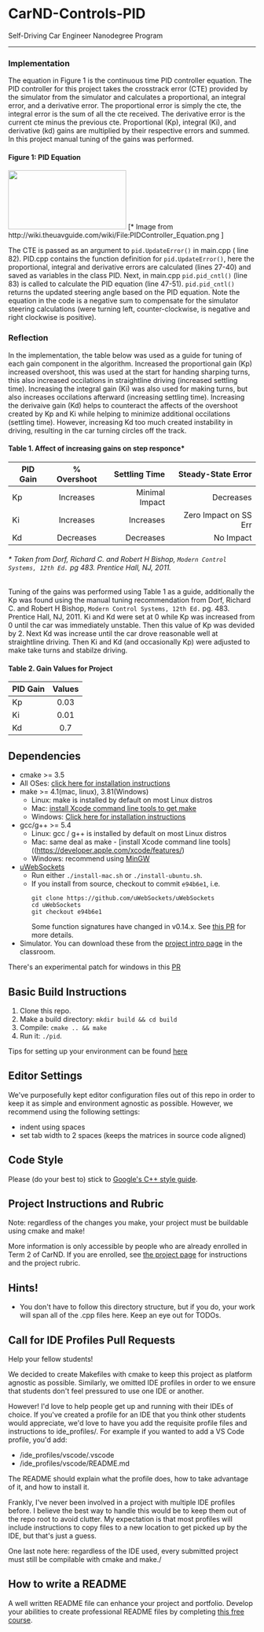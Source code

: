 # CarND-Controls-PID
Self-Driving Car Engineer Nanodegree Program

---

### Implementation

The equation in Figure 1 is the continuous time PID controller equation. The PID controller for this project takes the crosstrack error (CTE) provided by the simulator from the simulator and calculates a proportional, an integral error, and a derivative error. The proportional error is simply the cte, the integral error is the sum of all the cte received. The derivative error is the current cte minus the previous cte. Proportional (Kp), integral (Ki), and derivative (kd) gains are multiplied by their respective errors and summed. In this project manual tuning of the gains was performed. 

#### Figure 1: PID Equation
<img src="https://github.com/bhumphrey0x20/CarND-PID-Control-Project/blob/master/PIDController_Equation.png.jpg" height="120" width="240" />
[* Image from http://wiki.theuavguide.com/wiki/File:PIDController_Equation.png ]

The CTE is passed as an argument to `pid.UpdateError()` in main.cpp ( line 82). PID.cpp contains the function definition for `pid.UpdateError()`, here the proportional, integral and derivative errors are calculated (lines 27-40) and saved as variables in the class PID. Next, in main.cpp `pid.pid_cntl()` (line 83) is called to calculate the PID equation (line 47-51). `pid.pid_cntl()` returns the updated steering angle based on the PID equation. Note the equation in the code is a negative sum to compensate for the simulator steering calculations (were turning left, counter-clockwise, is negative and right clockwise is positive). 


### Reflection
In the implementation, the table below was used as a guide for tuning of each gain component in the algorithm. Increased the proportional gain (Kp) increased overshoot, this was used at the start for handing sharping turns, this also increased occilations in straightline driving (increased settling time). Increasing the integral gain (Ki) was also used for making turns, but also increases occilations afterward (increasing settling time). Increasing the derivaive gain (Kd) helps to counteract the affects of the overshoot created by Kp and Ki while helping to minimize additional occilations (settling time). However, increasing Kd too much created instability in driving, resulting in the car turning circles off the track. 


#### Table 1. Affect of increasing gains on step responce*
| PID Gain   | % Overshoot   | Settling Time | Steady-State Error  |
| ---------- |:-------------:| -------------:| -------------------:|
|  Kp        | Increases     | Minimal Impact| Decreases           |
|  Ki        | Increases     | Increases     | Zero Impact on SS Err|
|  Kd        | Decreases     | Decreases     | No Impact           |
###### * Taken from Dorf, Richard C. and Robert H Bishop, `Modern Control Systems, 12th Ed.` pg 483. Prentice Hall, NJ, 2011.

Tuning of the gains was performed using Table 1 as a guide, additionally the Kp was found using the manual tuning recommendation from Dorf, Richard C. and Robert H Bishop, `Modern Control Systems, 12th Ed.` pg. 483. Prentice Hall, NJ, 2011. Ki and Kd were set at 0 while Kp was increased from 0 until the car was immediately unstable. Then this value of Kp was devided by 2. Next Kd was increase until the car drove reasonable well at straightline driving. Then Ki and Kd (and occasionally Kp) were adjusted to make take turns and stabilze driving. 

#### Table 2. Gain Values for Project
| PID Gain   | Values   | 
| ---------- |:-------------:|
|  Kp        | 0.03     |
|  Ki        | 0.01     |
|  Kd        | 0.7     |


## Dependencies

* cmake >= 3.5
 * All OSes: [click here for installation instructions](https://cmake.org/install/)
* make >= 4.1(mac, linux), 3.81(Windows)
  * Linux: make is installed by default on most Linux distros
  * Mac: [install Xcode command line tools to get make](https://developer.apple.com/xcode/features/)
  * Windows: [Click here for installation instructions](http://gnuwin32.sourceforge.net/packages/make.htm)
* gcc/g++ >= 5.4
  * Linux: gcc / g++ is installed by default on most Linux distros
  * Mac: same deal as make - [install Xcode command line tools]((https://developer.apple.com/xcode/features/)
  * Windows: recommend using [MinGW](http://www.mingw.org/)
* [uWebSockets](https://github.com/uWebSockets/uWebSockets)
  * Run either `./install-mac.sh` or `./install-ubuntu.sh`.
  * If you install from source, checkout to commit `e94b6e1`, i.e.
    ```
    git clone https://github.com/uWebSockets/uWebSockets 
    cd uWebSockets
    git checkout e94b6e1
    ```
    Some function signatures have changed in v0.14.x. See [this PR](https://github.com/udacity/CarND-MPC-Project/pull/3) for more details.
* Simulator. You can download these from the [project intro page](https://github.com/udacity/self-driving-car-sim/releases) in the classroom.

There's an experimental patch for windows in this [PR](https://github.com/udacity/CarND-PID-Control-Project/pull/3)

## Basic Build Instructions

1. Clone this repo.
2. Make a build directory: `mkdir build && cd build`
3. Compile: `cmake .. && make`
4. Run it: `./pid`. 

Tips for setting up your environment can be found [here](https://classroom.udacity.com/nanodegrees/nd013/parts/40f38239-66b6-46ec-ae68-03afd8a601c8/modules/0949fca6-b379-42af-a919-ee50aa304e6a/lessons/f758c44c-5e40-4e01-93b5-1a82aa4e044f/concepts/23d376c7-0195-4276-bdf0-e02f1f3c665d)

## Editor Settings

We've purposefully kept editor configuration files out of this repo in order to
keep it as simple and environment agnostic as possible. However, we recommend
using the following settings:

* indent using spaces
* set tab width to 2 spaces (keeps the matrices in source code aligned)

## Code Style

Please (do your best to) stick to [Google's C++ style guide](https://google.github.io/styleguide/cppguide.html).

## Project Instructions and Rubric

Note: regardless of the changes you make, your project must be buildable using
cmake and make!

More information is only accessible by people who are already enrolled in Term 2
of CarND. If you are enrolled, see [the project page](https://classroom.udacity.com/nanodegrees/nd013/parts/40f38239-66b6-46ec-ae68-03afd8a601c8/modules/f1820894-8322-4bb3-81aa-b26b3c6dcbaf/lessons/e8235395-22dd-4b87-88e0-d108c5e5bbf4/concepts/6a4d8d42-6a04-4aa6-b284-1697c0fd6562)
for instructions and the project rubric.

## Hints!

* You don't have to follow this directory structure, but if you do, your work
  will span all of the .cpp files here. Keep an eye out for TODOs.

## Call for IDE Profiles Pull Requests

Help your fellow students!

We decided to create Makefiles with cmake to keep this project as platform
agnostic as possible. Similarly, we omitted IDE profiles in order to we ensure
that students don't feel pressured to use one IDE or another.

However! I'd love to help people get up and running with their IDEs of choice.
If you've created a profile for an IDE that you think other students would
appreciate, we'd love to have you add the requisite profile files and
instructions to ide_profiles/. For example if you wanted to add a VS Code
profile, you'd add:

* /ide_profiles/vscode/.vscode
* /ide_profiles/vscode/README.md

The README should explain what the profile does, how to take advantage of it,
and how to install it.

Frankly, I've never been involved in a project with multiple IDE profiles
before. I believe the best way to handle this would be to keep them out of the
repo root to avoid clutter. My expectation is that most profiles will include
instructions to copy files to a new location to get picked up by the IDE, but
that's just a guess.

One last note here: regardless of the IDE used, every submitted project must
still be compilable with cmake and make./

## How to write a README
A well written README file can enhance your project and portfolio.  Develop your abilities to create professional README files by completing [this free course](https://www.udacity.com/course/writing-readmes--ud777).

